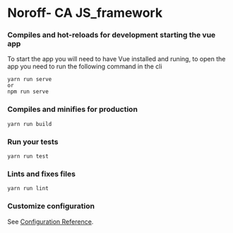# Noroff- CA JS_framework

### Compiles and hot-reloads for development starting the vue app

To start the app you will need to have Vue installed and runing, to open the app you need to run the following command in the cli 
```
yarn run serve
or
npm run serve
```


### Compiles and minifies for production
```
yarn run build
```

### Run your tests
```
yarn run test
```

### Lints and fixes files
```
yarn run lint
```

### Customize configuration
See [Configuration Reference](https://cli.vuejs.org/config/).
